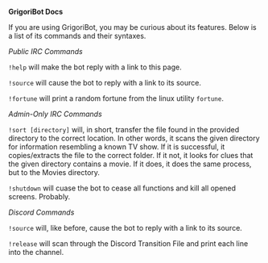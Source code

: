 **GrigoriBot Docs**

If you are using GrigoriBot, you may be curious about its features. Below is a list of its commands and their syntaxes.


*Public IRC Commands*

`!help` will make the bot reply with a link to this page.

`!source` will cause the bot to reply with a link to its source.

`!fortune` will print a random fortune from the linux utility `fortune`.

*Admin-Only IRC Commands*

`!sort [directory]` will, in short, transfer the file found in the provided directory to the correct location. In other words, it scans the given directory for information resembling a known TV show. If it is successful, it copies/extracts the file to the correct folder. If it not, it looks for clues that the given directory contains a movie. If it does, it does the same process, but to the Movies directory.

`!shutdown` will cuase the bot to cease all functions and kill all opened screens. Probably.


*Discord Commands*

`!source` will, like before, cause the bot to reply with a link to its source.

`!release` will scan through the Discord Transition File and print each line into the channel.
